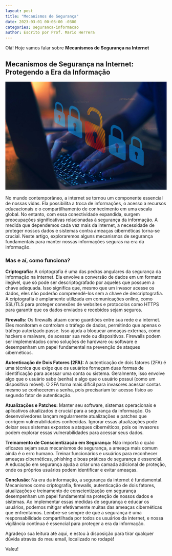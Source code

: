 ```yaml
---
layout: post
title: "Mecanismos de Segurança"
date: 2023-03-01 00:03:00 -0300
categories: seguranca-informacao
author: Escrito por Prof. Mario Herrera
---
```


Olá! Hoje vamos falar sobre **Mecanismos de Segurança na Internet**

## Mecanismos de Segurança na Internet: Protegendo a Era da Informação


![](https://github.com/mariopuebla17/blog/blob/main/_images/202303/si3.jpg?raw=true)

No mundo contemporâneo, a internet se tornou um componente essencial de nossas vidas. Ela possibilita a troca de informações, o acesso a recursos educacionais e o compartilhamento de conhecimento em uma escala global. No entanto, com essa conectividade expandida, surgem preocupações significativas relacionadas à segurança da informação. A medida que dependemos cada vez mais da internet, a necessidade de proteger nossos dados e sistemas contra ameaças cibernéticas torna-se crucial. Neste artigo, exploraremos alguns mecanismos de segurança fundamentais para manter nossas informações seguras na era da informação.

### Mas e aí, como funciona?

**Criptografia:** A criptografia é uma das pedras angulares da segurança da informação na internet. Ela envolve a conversão de dados em um formato ilegível, que só pode ser descriptografado por aqueles que possuem a chave adequada. Isso significa que, mesmo que um invasor acesse os dados, eles não poderão compreendê-los sem a chave de descriptografia. A criptografia é amplamente utilizada em comunicações online, como SSL/TLS para proteger conexões de websites e protocolos como HTTPS para garantir que os dados enviados e recebidos sejam seguros.

**Firewalls:** Os firewalls atuam como guardiões entre sua rede e a internet. Eles monitoram e controlam o tráfego de dados, permitindo que apenas o tráfego autorizado passe. Isso ajuda a bloquear ameaças externas, como hackers e malware, de acessar sua rede ou dispositivos. Firewalls podem ser implementados como soluções de hardware ou software e desempenham um papel fundamental na prevenção de ataques cibernéticos.

**Autenticação de Dois Fatores (2FA):** A autenticação de dois fatores (2FA) é uma técnica que exige que os usuários forneçam duas formas de identificação para acessar uma conta ou sistema. Geralmente, isso envolve algo que o usuário sabe (senha) e algo que o usuário possui (como um dispositivo móvel). O 2FA torna mais difícil para invasores acessar contas mesmo se conhecerem a senha, pois precisariam ter acesso físico ao segundo fator de autenticação.

**Atualizações e Patches:** Manter seu software, sistemas operacionais e aplicativos atualizados é crucial para a segurança da informação. Os desenvolvedores lançam regularmente atualizações e patches que corrigem vulnerabilidades conhecidas. Ignorar essas atualizações pode deixar seus sistemas expostos a ataques cibernéticos, pois os invasores podem explorar essas vulnerabilidades para acessar seus dados.

**Treinamento de Conscientização em Segurança:** Não importa o quão eficazes sejam seus mecanismos de segurança, a ameaça mais comum ainda é o erro humano. Treinar funcionários e usuários para reconhecer ameaças cibernéticas, phishing e boas práticas de segurança é essencial. A educação em segurança ajuda a criar uma camada adicional de proteção, onde os próprios usuários podem identificar e evitar ameaças.

**Conclusão**: Na era da informação, a segurança da internet é fundamental. Mecanismos como criptografia, firewalls, autenticação de dois fatores, atualizações e treinamento de conscientização em segurança desempenham um papel fundamental na proteção de nossos dados e sistemas. Ao implementar essas medidas de segurança e educar os usuários, podemos mitigar efetivamente muitas das ameaças cibernéticas que enfrentamos. Lembre-se sempre de que a segurança é uma responsabilidade compartilhada por todos os usuários da internet, e nossa vigilância contínua é essencial para proteger a era da informação.  


Agradeço sua leitura até aqui, e estou à disposição para tirar qualquer dúvida através do meu email, localizado no rodapé!

Valeu!